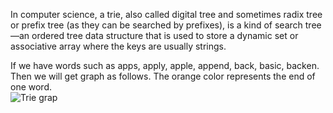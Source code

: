 In computer science, a trie, also called digital tree and sometimes radix tree or prefix tree (as they can be searched by prefixes), is a kind of search tree—an ordered tree data structure that is used to store a dynamic set or associative array where the keys are usually strings.

If we have words such as apps, apply, apple, append, back, basic, backen. Then we will get graph as follows. The orange color represents the end of one word.  
![Trie grap](http://powman.org/images/wp-migrate-res/2013/08/trie.png)
